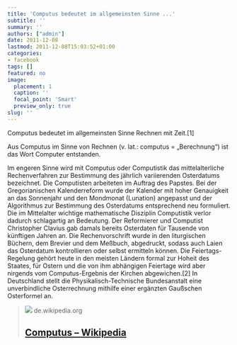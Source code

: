 ```yaml
---
title: 'Computus bedeutet im allgemeinsten Sinne ...'
subtitle: ''
summary: ''
authors: ["admin"]
date: 2011-12-08
lastmod: 2011-12-08T15:03:52+01:00
categories:
- facebook
tags: []
featured: no
image:
  placement: 1
  caption: ''
  focal_point: 'Smart'
  preview_only: true
slug: ''
---
```

Computus bedeutet im allgemeinsten Sinne Rechnen mit Zeit.[1]

Aus Computus im Sinne von Rechnen (v. lat.: computus = „Berechnung“) ist das Wort Computer entstanden.

Im engeren Sinne wird mit Computus oder Computistik das mittelalterliche Rechenverfahren zur Bestimmung des jährlich variierenden Osterdatums bezeichnet. Die Computisten arbeiteten im Auftrag des Papstes. Bei der Gregorianischen Kalenderreform wurde der Kalender mit hoher Genauigkeit an das Sonnenjahr und den Mondmonat (Lunation) angepasst und der Algorithmus zur Bestimmung des Osterdatums entsprechend neu formuliert. Die im Mittelalter wichtige mathematische Disziplin Computistik verlor dadurch schlagartig an Bedeutung. Der Reformierer und Computist Christopher Clavius gab damals bereits Osterdaten für Tausende von künftigen Jahren an. Die Rechenvorschrift wurde in den liturgischen Büchern, dem Brevier und dem Meßbuch, abgedruckt, sodass auch Laien das Osterdatum kontrollieren oder selbst ermitteln können. Die Feiertags-Regelung gehört heute in den meisten Ländern formal zur Hoheit des Staates, für Ostern und die von ihm abhängigen Feiertage wird aber nirgends vom Computus-Ergebnis der Kirchen abgewichen.[2] In Deutschland stellt die Physikalisch-Technische Bundesanstalt eine unverbindliche Osterrechnung mithilfe einer ergänzten Gaußschen Osterformel an.
> [![](https://login.wikimedia.org/wiki/Special:CentralAutoLogin/start?type=1x1)](http://de.wikipedia.org/wiki/Computus)
> de.wikipedia.org
> ## [Computus – Wikipedia](http://de.wikipedia.org/wiki/Computus)
>

